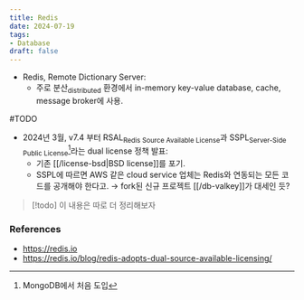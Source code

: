 ```yaml
---
title: Redis
date: 2024-07-19
tags:
- Database
draft: false
---
```


- Redis, Remote Dictionary Server:
    - 주로 분산<sub>distributed</sub> 환경에서 in-memory key-value database, cache, message broker에 사용.

#TODO
- 2024년 3월, v7.4 부터 RSAL<sub>Redis Source Available License</sub>과 SSPL<sub>Server-Side Public License</sub>[^1]라는 dual license 정책 발표:
    - 기존 [[/license-bsd|BSD license]]를 포기.
    - SSPL에 따르면 AWS 같은 cloud service 업체는 Redis와 연동되는 모든 코드를 공개해야 한다고.
    $\to$ fork된 신규 프로젝트 [[/db-valkey]]가 대세인 듯?
    
> [!todo] 이 내용은 따로 더 정리해보자

[^1]: MongoDB에서 처음 도입


### References
- https://redis.io
- https://redis.io/blog/redis-adopts-dual-source-available-licensing/